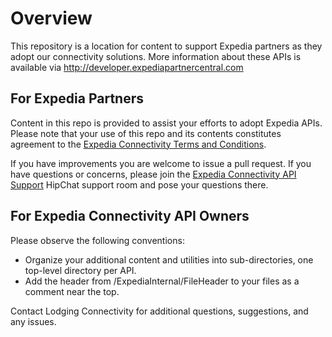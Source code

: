 # Overview
This repository is a location for content to support Expedia partners as they adopt our connectivity solutions. More information about these APIs is available via http://developer.expediapartnercentral.com

## For Expedia Partners
Content in this repo is provided to assist your efforts to adopt Expedia APIs. Please note that your use of this repo and its contents constitutes agreement to the [Expedia Connectivity Terms and Conditions](https://developer.expediapartnercentral.com/terms).

If you have improvements you are welcome to issue a pull request. If you have questions or concerns, please join the [Expedia Connectivity API Support](https://www.hipchat.com/gDjTeWBDj) HipChat support room and pose your questions there.


## For Expedia Connectivity API Owners
Please observe the following conventions:
* Organize your additional content and utilities into sub-directories, one top-level directory per API. 
* Add the header from /ExpediaInternal/FileHeader to your files as a comment near the top.

Contact Lodging Connectivity for additional questions, suggestions, and any issues.
